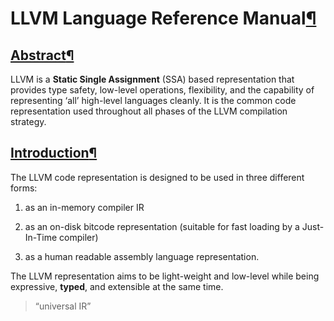 # LLVM Language Reference Manual[¶](http://llvm.org/docs/LangRef.html#llvm-language-reference-manual)

## [Abstract](http://llvm.org/docs/LangRef.html#id1242)[¶](http://llvm.org/docs/LangRef.html#abstract)

LLVM is a **Static Single Assignment** (SSA) based representation that provides type safety, low-level operations, flexibility, and the capability of representing ‘all’ high-level languages cleanly. It is the common code representation used throughout all phases of the LLVM compilation strategy.

## [Introduction](http://llvm.org/docs/LangRef.html#id1243)[¶](http://llvm.org/docs/LangRef.html#introduction)

The LLVM code representation is designed to be used in three different forms: 

1) as an in-memory compiler IR

2) as an on-disk bitcode representation (suitable for fast loading by a Just-In-Time compiler)

3) as a human readable assembly language representation.



The LLVM representation aims to be light-weight and low-level while being expressive, **typed**, and extensible at the same time.

> “universal IR”